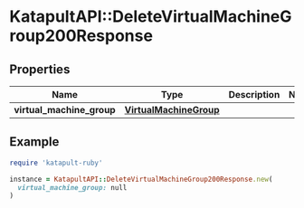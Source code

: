 # KatapultAPI::DeleteVirtualMachineGroup200Response

## Properties

| Name | Type | Description | Notes |
| ---- | ---- | ----------- | ----- |
| **virtual_machine_group** | [**VirtualMachineGroup**](VirtualMachineGroup.md) |  |  |

## Example

```ruby
require 'katapult-ruby'

instance = KatapultAPI::DeleteVirtualMachineGroup200Response.new(
  virtual_machine_group: null
)
```

